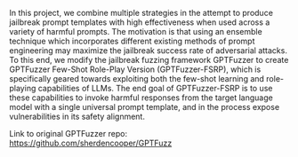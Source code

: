 In this project, we combine multiple strategies in the attempt to produce jailbreak prompt templates with high effectiveness when used across a variety of harmful prompts.
The motivation is that using an ensemble technique which incorporates different existing methods of prompt engineering may maximize the jailbreak success rate of adversarial attacks.
To this end, we modify the jailbreak fuzzing framework GPTFuzzer to create GPTFuzzer Few-Shot Role-Play Version (GPTFuzzer-FSRP), which is specifically geared towards exploiting both
the few-shot learning and role-playing capabilities of LLMs. The end goal of GPTFuzzer-FSRP is to use these capabilities to invoke harmful responses from the target language model
with a single universal prompt template, and in the process expose vulnerabilities in its safety alignment.

Link to original GPTFuzzer repo: https://github.com/sherdencooper/GPTFuzz
